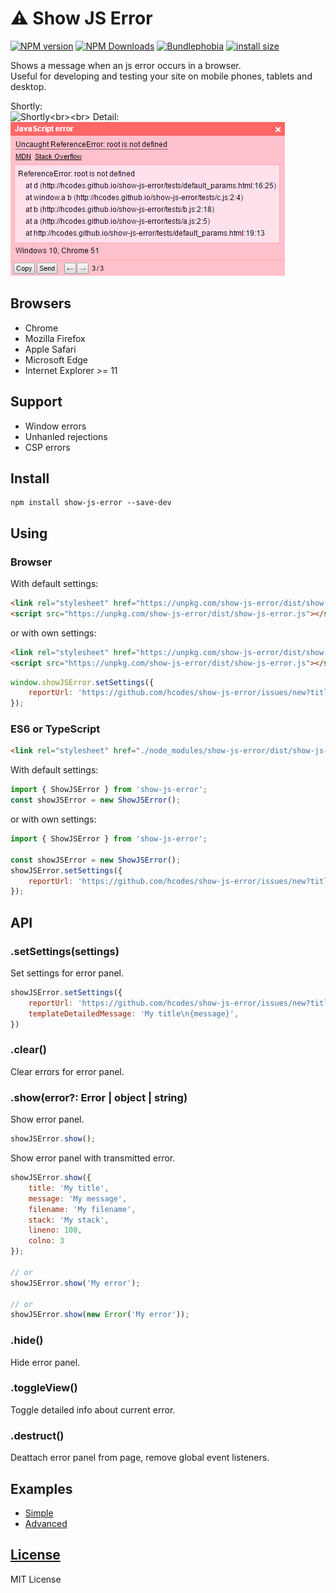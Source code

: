 ⚠️ Show JS Error
=============

[![NPM version](https://img.shields.io/npm/v/show-js-error.svg)](https://www.npmjs.com/package/show-js-error)
[![NPM Downloads](https://img.shields.io/npm/dm/show-js-error.svg?style=flat)](https://www.npmjs.org/package/show-js-error)
[![Bundlephobia](https://badgen.net/bundlephobia/minzip/show-js-error)](https://bundlephobia.com/package/show-js-error)
[![install size](https://packagephobia.com/badge?p=show-js-error)](https://packagephobia.com/result?p=show-js-error)

Shows a message when an js error occurs in a browser.<br>
Useful for developing and testing your site on mobile phones, tablets and desktop.

Shortly:<br>![Shortly](https://raw.githubusercontent.com/hcodes/show-js-error/master/images/simple.png?)<br><br>
Detail:<br>![Detail](https://raw.githubusercontent.com/hcodes/show-js-error/master/images/detailed.png?)

## Browsers
- Chrome
- Mozilla Firefox
- Apple Safari
- Microsoft Edge
- Internet Explorer >= 11

## Support
- Window errors
- Unhanled rejections
- CSP errors

## Install
```
npm install show-js-error --save-dev
```

## Using

### Browser
With default settings:
```html
<link rel="stylesheet" href="https://unpkg.com/show-js-error/dist/show-js-error.css" />
<script src="https://unpkg.com/show-js-error/dist/show-js-error.js"></script>
```
or with own settings:
```html
<link rel="stylesheet" href="https://unpkg.com/show-js-error/dist/show-js-error.css" />
<script src="https://unpkg.com/show-js-error/dist/show-js-error.js"></script>
```
```js
window.showJSError.setSettings({
    reportUrl: 'https://github.com/hcodes/show-js-error/issues/new?title={title}&body={body}'
});
```

### ES6 or TypeScript
```html
<link rel="stylesheet" href="./node_modules/show-js-error/dist/show-js-error.css" />
```

With default settings:
```js
import { ShowJSError } from 'show-js-error';
const showJSError = new ShowJSError();
```
or with own settings:
```js
import { ShowJSError } from 'show-js-error';

const showJSError = new ShowJSError();
showJSError.setSettings({
    reportUrl: 'https://github.com/hcodes/show-js-error/issues/new?title={title}&body={body}'
});
```

## API

### .setSettings(settings)
Set settings for error panel.

```js
showJSError.setSettings({
    reportUrl: 'https://github.com/hcodes/show-js-error/issues/new?title={title}&body={body}', // Default: ""
    templateDetailedMessage: 'My title\n{message}',
})
```

### .clear()
Clear errors for error panel.

### .show(error?: Error | object | string)
Show error panel.

```js
showJSError.show();
```

Show error panel with transmitted error.
```js
showJSError.show({
    title: 'My title',
    message: 'My message',
    filename: 'My filename',
    stack: 'My stack',
    lineno: 100,
    colno: 3
});

// or
showJSError.show('My error');

// or
showJSError.show(new Error('My error'));
```

### .hide()
Hide error panel.

### .toggleView()
Toggle detailed info about current error.

### .destruct()
Deattach error panel from page, remove global event listeners.

## Examples
- [Simple](http://hcodes.github.io/show-js-error/tests/many.html)
- [Advanced](http://hcodes.github.io/show-js-error/tests/index.html)

## [License](https://github.com/hcodes/show-js-error/blob/master/LICENSE)
MIT License
